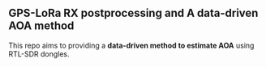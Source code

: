 ## GPS-LoRa RX postprocessing and A data-driven AOA method

This repo aims to providing a **data-driven method to estimate AOA** using RTL-SDR dongles.


